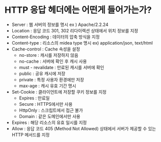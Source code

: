 # HTTP 응답 헤더에는 어떤게 들어가는가?

- Server : 웹 서버의 정보를 명시 ex ) Apache/2.2.24
- Location : 응답 코드 301, 302 리다이렉션 상태에서 위치 정보를 지정
- Content-Encoding : 데이터의 압축 방식을 지정
- Content-type : 리소스의 midea type 명시 ex) application/json, text/html
- Cache-control : Cache 속성을 설정
    - no-store : 캐시를 저장하지 않음
    - no-cache : 서버에 확인 후 캐시 사용
    - must - revalidate : 만료된 캐시를 서버에 확인
    - public : 공유 캐시에 저장
    - private : 특정 사용자 환경에만 저장
    - max-age : 캐시 유효 기간 명시
- Set-Cookie : 클라이언트에 저장할 쿠키 정보를 지정
    - Expires : 만료일
    - Secure : HTTPS에서만 사용
    - HttpOnly : 스크립트에서 접근 불가
    - Domain : 같은 도메인에서만 사용
- Expires : 해당 리소스의 유효 일시를 지정
- Allow : 응답 코드 405 (Method Not Allowed) 상태에서 서버가 제공할 수 있는 HTTP 메서드를 지정